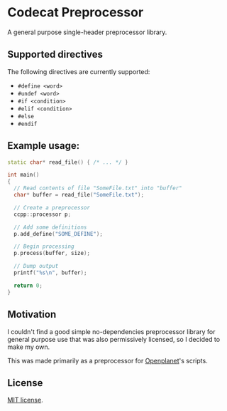 # Codecat Preprocessor
A general purpose single-header preprocessor library.

## Supported directives
The following directives are currently supported:

* `#define <word>`
* `#undef <word>`
* `#if <condition>`
* `#elif <condition>`
* `#else`
* `#endif`

## Example usage:
```cpp
static char* read_file() { /* ... */ }

int main()
{
  // Read contents of file "SomeFile.txt" into "buffer"
  char* buffer = read_file("SomeFile.txt");

  // Create a preprocessor
  ccpp::processor p;

  // Add some definitions
  p.add_define("SOME_DEFINE");

  // Begin processing
  p.process(buffer, size);

  // Dump output
  printf("%s\n", buffer);

  return 0;
}
```

## Motivation
I couldn't find a good simple no-dependencies preprocessor library for general purpose use that was also permissively licensed, so I decided to make my own.

This was made primarily as a preprocessor for [Openplanet](https://openplanet.nl/)'s scripts.

## License
[MIT license](License.txt).
